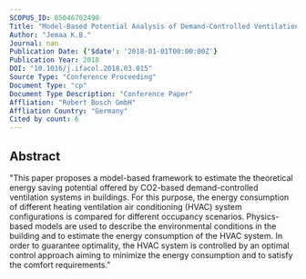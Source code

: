 ```yaml
---
SCOPUS_ID: 85046702498
Title: "Model-Based Potential Analysis of Demand-Controlled Ventilation in Buildings"
Author: "Jemaa K.B."
Journal: nan
Publication Date: {'$date': '2018-01-01T00:00:00Z'}
Publication Year: 2018
DOI: "10.1016/j.ifacol.2018.03.015"
Source Type: "Conference Proceeding"
Document Type: "cp"
Document Type Description: "Conference Paper"
Affliation: "Robert Bosch GmbH"
Affliation Country: "Germany"
Cited by count: 6
---
```


## Abstract
"This paper proposes a model-based framework to estimate the theoretical energy saving potential offered by CO2-based demand-controlled ventilation systems in buildings. For this purpose, the energy consumption of different heating ventilation air conditioning (HVAC) system configurations is compared for different occupancy scenarios. Physics-based models are used to describe the environmental conditions in the building and to estimate the energy consumption of the HVAC system. In order to guarantee optimality, the HVAC system is controlled by an optimal control approach aiming to minimize the energy consumption and to satisfy the comfort requirements."
